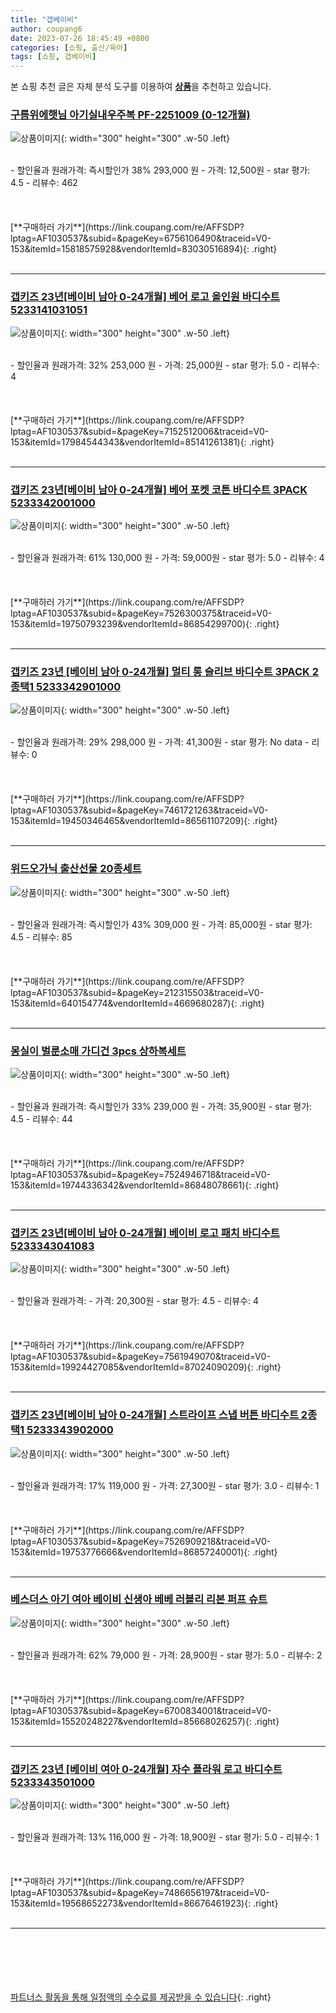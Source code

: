 ```yaml
---
title: "갭베이비"
author: coupang6
date: 2023-07-26 18:45:49 +0800
categories: [쇼핑, 출산/육아]
tags: [쇼핑, 갭베이비]
---
```


본 쇼핑 추천 글은 자체 분석 도구를 이용하여 [**상품**](https://link.coupang.com/a/bao1ui)을 추천하고 있습니다.

### [구름위에햇님 아기실내우주복 PF-2251009 (0-12개월)](https://link.coupang.com/re/AFFSDP?lptag=AF1030537&subid=&pageKey=6756106490&traceid=V0-153&itemId=15818575928&vendorItemId=83030516894)

![상품이미지](https://thumbnail6.coupangcdn.com/thumbnails/remote/230x230ex/image/vendor_inventory/dc91/434e173cf098fbac3d621266dfd2d4e2a1b920eef963a827e4020b5ee33a.jpg){: width="300" height="300" .w-50 .left}


<br>
- 할인율과 원래가격: 즉시할인가 38%  293,000   원
- 가격: 12,500원
- star 평가: 4.5
- 리뷰수: 462
<br>
<br>
<br>
<br>
[**구매하러 가기**](https://link.coupang.com/re/AFFSDP?lptag=AF1030537&subid=&pageKey=6756106490&traceid=V0-153&itemId=15818575928&vendorItemId=83030516894){: .right}
<br>
<br>

---

### [갭키즈 23년[베이비 남아 0-24개월] 베어 로고 올인원 바디수트 5233141031051](https://link.coupang.com/re/AFFSDP?lptag=AF1030537&subid=&pageKey=7152512006&traceid=V0-153&itemId=17984544343&vendorItemId=85141261381)

![상품이미지](https://thumbnail9.coupangcdn.com/thumbnails/remote/230x230ex/image/vendor_inventory/8098/2b8964cecc197730ebe7e7c23797fde6865047ee01dcfa7ee163ba1257af.jpg){: width="300" height="300" .w-50 .left}


<br>
- 할인율과 원래가격: 32%  253,000   원
- 가격: 25,000원
- star 평가: 5.0
- 리뷰수: 4
<br>
<br>
<br>
<br>
[**구매하러 가기**](https://link.coupang.com/re/AFFSDP?lptag=AF1030537&subid=&pageKey=7152512006&traceid=V0-153&itemId=17984544343&vendorItemId=85141261381){: .right}
<br>
<br>

---

### [갭키즈 23년[베이비 남아 0-24개월] 베어 포켓 코튼 바디수트 3PACK 5233342001000](https://link.coupang.com/re/AFFSDP?lptag=AF1030537&subid=&pageKey=7526300375&traceid=V0-153&itemId=19750793239&vendorItemId=86854299700)

![상품이미지](https://thumbnail8.coupangcdn.com/thumbnails/remote/230x230ex/image/vendor_inventory/e275/8c3695befdcdda8465778cbedbf21d61e20d55483bab718efef970221cf4.jpg){: width="300" height="300" .w-50 .left}


<br>
- 할인율과 원래가격: 61%  130,000   원
- 가격: 59,000원
- star 평가: 5.0
- 리뷰수: 4
<br>
<br>
<br>
<br>
[**구매하러 가기**](https://link.coupang.com/re/AFFSDP?lptag=AF1030537&subid=&pageKey=7526300375&traceid=V0-153&itemId=19750793239&vendorItemId=86854299700){: .right}
<br>
<br>

---

### [갭키즈 23년 [베이비 남아 0-24개월] 멀티 롱 슬리브 바디수트 3PACK 2종택1 5233342901000](https://link.coupang.com/re/AFFSDP?lptag=AF1030537&subid=&pageKey=7461721263&traceid=V0-153&itemId=19450346465&vendorItemId=86561107209)

![상품이미지](https://thumbnail7.coupangcdn.com/thumbnails/remote/230x230ex/image/vendor_inventory/7724/8934006acf3503232cb15c71cb7df6c718caf744d382a4e4f17269f28475.jpg){: width="300" height="300" .w-50 .left}


<br>
- 할인율과 원래가격: 29%  298,000   원
- 가격: 41,300원
- star 평가: No data
- 리뷰수: 0
<br>
<br>
<br>
<br>
[**구매하러 가기**](https://link.coupang.com/re/AFFSDP?lptag=AF1030537&subid=&pageKey=7461721263&traceid=V0-153&itemId=19450346465&vendorItemId=86561107209){: .right}
<br>
<br>

---

### [위드오가닉 출산선물 20종세트](https://link.coupang.com/re/AFFSDP?lptag=AF1030537&subid=&pageKey=212315503&traceid=V0-153&itemId=640154774&vendorItemId=4669680287)

![상품이미지](https://thumbnail7.coupangcdn.com/thumbnails/remote/230x230ex/image/retail/images/457619749394283-97e20f4f-9edd-4d1d-8e9f-971e2e084eb7.jpg){: width="300" height="300" .w-50 .left}


<br>
- 할인율과 원래가격: 즉시할인가 43%  309,000   원
- 가격: 85,000원
- star 평가: 4.5
- 리뷰수: 85
<br>
<br>
<br>
<br>
[**구매하러 가기**](https://link.coupang.com/re/AFFSDP?lptag=AF1030537&subid=&pageKey=212315503&traceid=V0-153&itemId=640154774&vendorItemId=4669680287){: .right}
<br>
<br>

---

### [몽실이 벌룬소매 가디건 3pcs 상하복세트](https://link.coupang.com/re/AFFSDP?lptag=AF1030537&subid=&pageKey=7524946718&traceid=V0-153&itemId=19744336342&vendorItemId=86848078661)

![상품이미지](https://thumbnail8.coupangcdn.com/thumbnails/remote/230x230ex/image/vendor_inventory/f3f3/a560b381b4fc986e7834fbd024a995be7f2bdfb379766dc21d4482d51d34.jpg){: width="300" height="300" .w-50 .left}


<br>
- 할인율과 원래가격: 즉시할인가 33%  239,000   원
- 가격: 35,900원
- star 평가: 4.5
- 리뷰수: 44
<br>
<br>
<br>
<br>
[**구매하러 가기**](https://link.coupang.com/re/AFFSDP?lptag=AF1030537&subid=&pageKey=7524946718&traceid=V0-153&itemId=19744336342&vendorItemId=86848078661){: .right}
<br>
<br>

---

### [갭키즈 23년[베이비 남아 0-24개월] 베이비 로고 패치 바디수트 5233343041083](https://link.coupang.com/re/AFFSDP?lptag=AF1030537&subid=&pageKey=7561949070&traceid=V0-153&itemId=19924427085&vendorItemId=87024090209)

![상품이미지](https://thumbnail9.coupangcdn.com/thumbnails/remote/230x230ex/image/vendor_inventory/359c/0268aa4dbc6c4f9599ed8da9efa7dfea93a90368126152eb9e19576c13f6.jpg){: width="300" height="300" .w-50 .left}


<br>
- 할인율과 원래가격: 
- 가격: 20,300원
- star 평가: 4.5
- 리뷰수: 4
<br>
<br>
<br>
<br>
[**구매하러 가기**](https://link.coupang.com/re/AFFSDP?lptag=AF1030537&subid=&pageKey=7561949070&traceid=V0-153&itemId=19924427085&vendorItemId=87024090209){: .right}
<br>
<br>

---

### [갭키즈 23년[베이비 남아 0-24개월] 스트라이프 스냅 버튼 바디수트 2종택1 5233343902000](https://link.coupang.com/re/AFFSDP?lptag=AF1030537&subid=&pageKey=7526909218&traceid=V0-153&itemId=19753776666&vendorItemId=86857240001)

![상품이미지](https://thumbnail10.coupangcdn.com/thumbnails/remote/230x230ex/image/vendor_inventory/2b4b/8c828ab674d93830a04636e97a54171937c15243cfbb9acec36dbad31320.jpg){: width="300" height="300" .w-50 .left}


<br>
- 할인율과 원래가격: 17%  119,000   원
- 가격: 27,300원
- star 평가: 3.0
- 리뷰수: 1
<br>
<br>
<br>
<br>
[**구매하러 가기**](https://link.coupang.com/re/AFFSDP?lptag=AF1030537&subid=&pageKey=7526909218&traceid=V0-153&itemId=19753776666&vendorItemId=86857240001){: .right}
<br>
<br>

---

### [베스더스 아기 여아 베이비 신생아 베베 러블리 리본 퍼프 슈트](https://link.coupang.com/re/AFFSDP?lptag=AF1030537&subid=&pageKey=6700834001&traceid=V0-153&itemId=15520248227&vendorItemId=85668026257)

![상품이미지](https://thumbnail6.coupangcdn.com/thumbnails/remote/230x230ex/image/vendor_inventory/0c27/5b7f0fa7a31712ea24e13bfedeea616163accd5c000941f2e7b598db7cf6.png){: width="300" height="300" .w-50 .left}


<br>
- 할인율과 원래가격: 62%  79,000   원
- 가격: 28,900원
- star 평가: 5.0
- 리뷰수: 2
<br>
<br>
<br>
<br>
[**구매하러 가기**](https://link.coupang.com/re/AFFSDP?lptag=AF1030537&subid=&pageKey=6700834001&traceid=V0-153&itemId=15520248227&vendorItemId=85668026257){: .right}
<br>
<br>

---

### [갭키즈 23년 [베이비 여아 0-24개월] 자수 플라워 로고 바디수트 5233343501000](https://link.coupang.com/re/AFFSDP?lptag=AF1030537&subid=&pageKey=7486656197&traceid=V0-153&itemId=19568652273&vendorItemId=86676461923)

![상품이미지](https://thumbnail6.coupangcdn.com/thumbnails/remote/230x230ex/image/vendor_inventory/8423/3bfc6f07708613ef110e184df3a4b2c4dd2287d97ea09e42535bfa359868.jpg){: width="300" height="300" .w-50 .left}


<br>
- 할인율과 원래가격: 13%  116,000   원
- 가격: 18,900원
- star 평가: 5.0
- 리뷰수: 1
<br>
<br>
<br>
<br>
[**구매하러 가기**](https://link.coupang.com/re/AFFSDP?lptag=AF1030537&subid=&pageKey=7486656197&traceid=V0-153&itemId=19568652273&vendorItemId=86676461923){: .right}
<br>
<br>

---
<br><br><br><br><br> [파트너스 활동을 통해 일정액의 수수료를 제공받을 수 있습니다](https://link.coupang.com/a/bao1ui){: .right}
